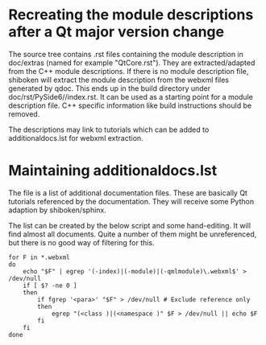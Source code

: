 # Recreating the module descriptions after a Qt major version change

The source tree contains .rst files containing the module description in
doc/extras (named for example "QtCore.rst"). They are extracted/adapted from
the C++ module descriptions. If there is no module description file, shiboken
will extract the module description from the webxml files generated by qdoc.
This ends up in the build directory under doc/rst/PySide6/<module>/index.rst.
It can be used as a starting point for a module description file. C++
specific information like build instructions should be removed.

The descriptions may link to tutorials which can be added to additionaldocs.lst
for webxml extraction.

# Maintaining additionaldocs.lst

The file is a list of additional documentation files. These are basically Qt
tutorials referenced by the documentation. They will receive some Python
adaption by shiboken/sphinx.

The list can be created by the below script and some hand-editing. It will find
almost all documents. Quite a number of them might be unreferenced, but there
is no good way of filtering for this.

    for F in *.webxml
    do
        echo "$F" | egrep '(-index)|(-module)|(-qmlmodule)\.webxml$' > /dev/null
        if [ $? -ne 0 ]
        then
            if fgrep '<para>' "$F" > /dev/null # Exclude reference only
            then
                egrep "(<class )|(<namespace )" $F > /dev/null || echo $F
            fi
        fi
    done
